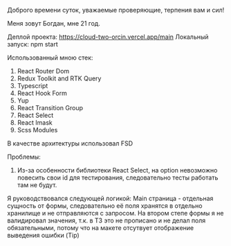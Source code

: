 Доброго времени суток, уважаемые проверяющие, терпения вам и сил!

Меня зовут Богдан, мне 21 год.

Деплой проекта: https://cloud-two-orcin.vercel.app/main
Локальный запуск: npm start

Использованный мною стек:
1) React Router Dom
2) Redux Toolkit and RTK Query
3) Typescript
4) React Hook Form
5) Yup
6) React Transition Group
7) React Select
8) React Imask
9) Scss Modules

В качестве архитектуры использовал FSD

Проблемы: 
1) Из-за особенности библиотеки React Select, на option невозможно повесить свои id для тестирования, следовательно тесты работать там не будут.

Я руководствовался следующей логикой:
Main страница - отдельная сущность от формы, следовательно её поля хранятся в отдельно хранилище и не отправляются с запросом.
На втором степе формы я не валидировал значения, т.к. в ТЗ это не прописано и не делал поля обязательными, потому что на макете отсутвует отображение выведения ошибки (Tip)
